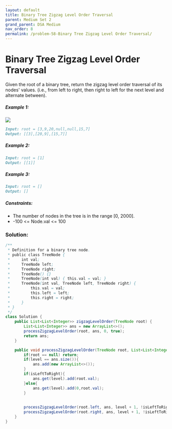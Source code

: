 ```yaml
---
layout: default
title: Binary Tree Zigzag Level Order Traversal
parent: Medium Set 2
grand_parent: DSA Medium
nav_order: 8
permalink: /problem-58-Binary Tree Zigzag Level Order Traversal/
---
```

# Binary Tree Zigzag Level Order Traversal
Given the root of a binary tree, return the zigzag level order traversal of its nodes' values. (i.e., from left to right, then right to left for the next level and alternate between).

##### Example 1:
![](../../assets/images/ds/tree11212.jpeg)
```markdown
Input: root = [3,9,20,null,null,15,7]
Output: [[3],[20,9],[15,7]]
```
##### Example 2:
```markdown
Input: root = [1]
Output: [[1]]
```
##### Example 3:
```markdown
Input: root = []
Output: []
```
##### Constraints:
* The number of nodes in the tree is in the range [0, 2000].
* -100 <= Node.val <= 100

### Solution:
```java
/**
 * Definition for a binary tree node.
 * public class TreeNode {
 *     int val;
 *     TreeNode left;
 *     TreeNode right;
 *     TreeNode() {}
 *     TreeNode(int val) { this.val = val; }
 *     TreeNode(int val, TreeNode left, TreeNode right) {
 *         this.val = val;
 *         this.left = left;
 *         this.right = right;
 *     }
 * }
 */
class Solution {
    public List<List<Integer>> zigzagLevelOrder(TreeNode root) {
        List<List<Integer>> ans = new ArrayList<>();
        processZigzagLevelOrder(root, ans, 0, true);
        return ans;
    }

    public void processZigzagLevelOrder(TreeNode root, List<List<Integer>> ans, int level, boolean isLeftToRight){
        if(root == null) return;
        if(level == ans.size()){
            ans.add(new ArrayList<>());
        }
        if(isLeftToRight){
            ans.get(level).add(root.val);
        }else{
            ans.get(level).add(0,root.val);
        }
        
        
        processZigzagLevelOrder(root.left, ans, level + 1, !isLeftToRight);
        processZigzagLevelOrder(root.right, ans, level + 1, !isLeftToRight);
    }
}
```